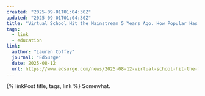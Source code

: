 ```yaml
---
created: "2025-09-01T01:04:30Z"
updated: "2025-09-01T01:04:30Z"
title: "Virtual School Hit the Mainstream 5 Years Ago. How Popular Has It Gotten?"
tags:
  - link
  - education
link:
  author: "Lauren Coffey"
  journal: "EdSurge"
  date: 2025-08-12
  url: https://www.edsurge.com/news/2025-08-12-virtual-school-hit-the-mainstream-5-years-ago-how-popular-has-it-gotten
---
```


{% linkPost title, tags, link %} Somewhat.
